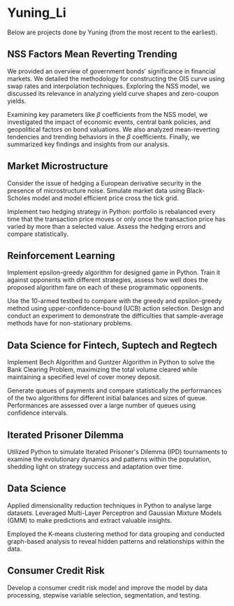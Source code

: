 # Yuning_Li
Below are projects done by Yuning (from the most recent to the earliest).

## NSS Factors Mean Reverting Trending
We provided an overview of government bonds' significance in financial markets. We detailed the methodology for constructing the OIS curve using swap rates and interpolation techniques. Exploring the NSS model, we discussed its relevance in analyzing yield curve shapes and zero-coupon yields. 

Examining key parameters like $\beta$ coefficients from the NSS model, we investigated the impact of economic events, central bank policies, and geopolitical factors on bond valuations. We also analyzed mean-reverting tendencies and trending behaviors in the $\beta$ coefficients. Finally, we summarized key findings and insights from our analysis.

## Market Microstructure
Consider the issue of hedging a European derivative security in the presence of microstructure noise. Simulate market data using Black-Scholes model and model efficient price cross the tick grid.

Implement two hedging strategy in Python: portfolio is rebalanced every time that the transaction price moves or only once the transaction price has varied by more than a selected value. Assess the hedging errors and compare statistically.

## Reinforcement Learning
Implement epsilon-greedy algorithm for designed game in Python. Train it against opponents with different strategies, assess how well does the proposed algorithm fare on each of these programmatic opponents.

Use the 10-armed testbed to compare with the greedy and epsilon-greedy method using upper-confidence-bound (UCB) action selection. Design and conduct an experiment to demonstrate the difficulties that sample-average methods have for non-stationary problems.

## Data Science for Fintech, Suptech and Regtech
Implement Bech Algorithm and Guntzer Algorithm in Python to solve the Bank Clearing Problem, maximizing the total volume cleared while maintaining a specified level of cover money deposit.

Generate queues of payments and compare statistically the performances of the two algorithms for different initial balances and sizes of queue. Performances are assessed over a large number of queues using confidence intervals.

## Iterated Prisoner Dilemma
Utilized Python to simulate Iterated Prisoner's Dilemma (IPD) tournaments to examine the evolutionary dynamics and patterns within the population, shedding light on strategy success and adaptation over time.

## Data Science
Applied dimensionality reduction techniques in Python to analyse large datasets. Leveraged Multi-Layer Perceptron and Gaussian Mixture Models (GMM) to make predictions and extract valuable insights.

Employed the K-means clustering method for data grouping and conducted graph-based analysis to reveal hidden patterns and relationships within the data.

## Consumer Credit Risk
Develop a consumer credit risk model and improve the model by data processing, stepwise variable selection, segmentation, and testing.









